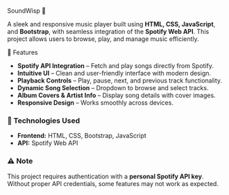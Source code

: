 SoundWisp 🎵  

A sleek and responsive music player built using **HTML, CSS, JavaScript**, and **Bootstrap**, with seamless integration of the **Spotify Web API**. This project allows users to browse, play, and manage music efficiently.  

🔹 Features  
- **Spotify API Integration** – Fetch and play songs directly from Spotify.  
- **Intuitive UI** – Clean and user-friendly interface with modern design.  
- **Playback Controls** – Play, pause, next, and previous track functionality.  
- **Dynamic Song Selection** – Dropdown to browse and select tracks.  
- **Album Covers & Artist Info** – Display song details with cover images.  
- **Responsive Design** – Works smoothly across devices.  

### 🚀 Technologies Used  
- **Frontend:** HTML, CSS, Bootstrap, JavaScript  
- **API:** Spotify Web API  

### ⚠️ Note  
This project requires authentication with a **personal Spotify API key**. Without proper API credentials, some features may not work as expected.  
